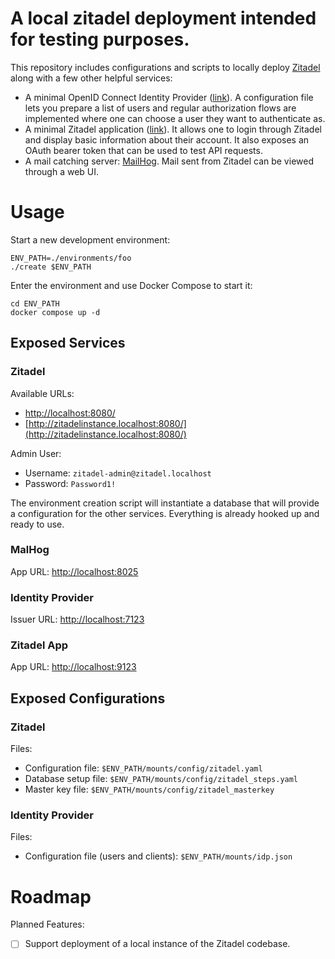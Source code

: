 # A local zitadel deployment intended for testing purposes. 

This repository includes configurations and scripts to locally deploy
[Zitadel](https://github.com/zitadel/zitadel)
along with a few other helpful services:
* A minimal OpenID Connect Identity Provider
  ([link](https://github.com/lukawaay/oidc_test_srv)). 
  A configuration file lets you prepare a list of users and regular
  authorization flows are implemented where one can choose a user they want to
  authenticate as.
* A minimal Zitadel application
  ([link](https://github.com/lukawaay/zitadel_test_app)).
  It allows one to login through Zitadel and display basic information about
  their account. It also exposes an OAuth bearer token that can be used to test
  API requests.
* A mail catching server: [MailHog](https://github.com/mailhog/MailHog).
  Mail sent from Zitadel can be viewed through a web UI.


# Usage

Start a new development environment:
```
ENV_PATH=./environments/foo
./create $ENV_PATH
```

Enter the environment and use Docker Compose to start it:
```
cd ENV_PATH
docker compose up -d
```

## Exposed Services

### Zitadel

Available URLs:
- [http://localhost:8080/](http://localhost:8080/)
- [http://zitadelinstance.localhost:8080/](http://zitadelinstance.localhost:8080/)

Admin User:
- Username: `zitadel-admin@zitadel.localhost`
- Password: `Password1!`

The environment creation script will instantiate a database that will provide a
configuration for the other services. Everything is already hooked up and ready
to use.

### MalHog

App URL: [http://localhost:8025](http://localhost:8025)

### Identity Provider

Issuer URL: [http://localhost:7123](http://localhost:7123)

### Zitadel App

App URL: [http://localhost:9123](http://localhost:9123)

## Exposed Configurations

### Zitadel

Files:
- Configuration file: `$ENV_PATH/mounts/config/zitadel.yaml`
- Database setup file: `$ENV_PATH/mounts/config/zitadel_steps.yaml`
- Master key file: `$ENV_PATH/mounts/config/zitadel_masterkey`

### Identity Provider

Files:
- Configuration file (users and clients): `$ENV_PATH/mounts/idp.json`

# Roadmap

Planned Features:
- [ ] Support deployment of a local instance of the Zitadel codebase.
